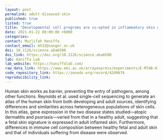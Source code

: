 ```yaml
---
layout: post
permalink: adult-diseased-skin
published: true
listed: true
title: "Developmental cell programs are co-opted in inflammatory skin disease"
date: 2021-01-22 00:00:00 +0000
categories: 
contact: Muzlifah Haniffa
contact_email: mh32@sanger.ac.uk
doi: 10.1126/science.aba6500 
doi_link: https://doi.org/10.1126/science.aba6500
lab: Haniffa Lab
lab_website: https://haniffalab.com/
raw_data_link: https://www.ebi.ac.uk/arrayexpress/experiments/E-MTAB-8142/
code_repository_link: https://zenodo.org/record/4249674
reproducibility_link: 
---
```

Human skin works as barrier, preventing the entry of pathogens, among other functions. Reynolds et al. used single-cell sequencing to generate an atlas of the human skin from both developing and adult sources, identifying differences and similarities across heterogeneous populations of skin cells. In this atlas, gene expression in the two disease states studied—atopic dermatitis and psoriasis—varied from that in a healthy adult, suggesting that a fetal skin signature is expressed in adult inflamed skin. Furthermore, differences in immune cell composition between healthy fetal and adult skin and that of individuals suffering from disease were observed.